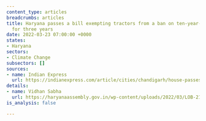 ```yaml
---
content_type: articles
breadcrumbs: articles
title: Haryana passes a bill exempting tractors from a ban on ten-year-old diesel-vehicle
  for three years
date: 2022-03-23 07:00:00 +0000
states:
- Haryana
sectors:
- Climate Change
subsectors: []
sources:
- name: Indian Express
  url: https://indianexpress.com/article/cities/chandigarh/house-passes-bill-to-exempt-old-tractors-from-ban-in-ncr-for-three-years-7823569/
details:
- name: Vidhan Sabha
  url: https://haryanaassembly.gov.in/wp-content/uploads/2022/03/LOB-21.03.2022.pdf
is_analysis: false

---
```

